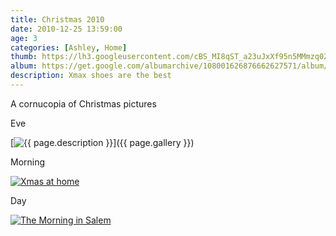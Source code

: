 ```yaml
---
title: Christmas 2010
date: 2010-12-25 13:59:00
age: 3
categories: [Ashley, Home]
thumb: https://lh3.googleusercontent.com/cBS_MI8qST_a23uJxXf95n5MMmzq0Z6ZV83i_3_2xoUmpl5dfqTk3GDXCUNC-z9AfhoBLxrG2GFxB1LsG3w=w165-h220
album: https://get.google.com/albumarchive/108001626876662627571/album/AF1QipO40ELwIiIKOcTuT3NFiyghQKD-RganAGI-M2nc?authKey=CIiyq4jcsbLgMQ
description: Xmax shoes are the best
---
```

A cornucopia of Christmas pictures

Eve

[<img src="{{ page.thumb }}" alt="{{ page.description }}" class="wyseguys-album"/>]({{ page.gallery }})

Morning

[<img src="https://lh3.googleusercontent.com/R9ykpm4llDwCf_Vn5wn81VS-LeimN75w11iUvhZSr0acjuJOOLQt5LjB6Q8U7XQr5PQr0otJyA0UWFGIpJQ=w293-h220" alt="Xmas at home" class="wyseguys-album"/>](https://get.google.com/albumarchive/108001626876662627571/album/AF1QipMU4PDIFP8inF6L3cGNM69WxgQRY7mL5wPFD676?authKey=CMqEkYul-IyGNQ)

Day

[<img src="https://lh3.googleusercontent.com/qCCRhBDRmn__FTzY_WW3IEBnsR0jpJd_T3WnALZchiRqyIrVU27-SoXezlubjRojPmMoGMIG16ReGjt_US0=w293-h220" alt="The Morning in Salem" class="wyseguys-album"/>](https://get.google.com/albumarchive/108001626876662627571/album/AF1QipMwOz62Uijl5rtDbVs5Ru2uUtY13M7YHmkjnWAX?authKey=CIvF2u-A3P31NA)